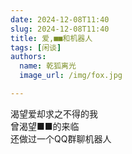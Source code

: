 ```yaml
---
date: 2024-12-08T11:40
slug: 2024-12-08T11:40
title: 爱,■■和机器人
tags: [闲谈]
authors:
  name: 乾狐离光
  image_url: /img/fox.jpg

---
```


渴望爱却求之不得的我<br />
曾渴望■■的来临<br />
还做过一个QQ群聊机器人